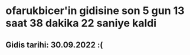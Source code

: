 # ofarukbicer'in gidisine son 5 gun 13 saat 38 dakika 22 saniye kaldi

## Gidis tarihi: 30.09.2022 :(